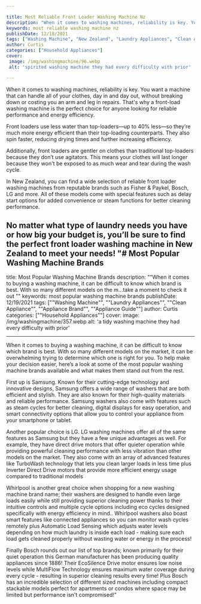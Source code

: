 ```yaml
---

title: Most Reliable Front Loader Washing Machine Nz
description: "When it comes to washing machines, reliability is key. You want a machine that can handle all of your clothes, day in and day out,...take a moment to check it out "
keywords: most reliable washing machine nz
publishDate: 12/18/2021
tags: ["Washing Machine", "New Zealand", "Laundry Appliances", "Clean Appliance", "Appliance Guide", "Appliance Reviews"]
author: Curtis
categories: ["Household Appliances"]
cover: 
 image: /img/washingmachine/96.webp
 alt: 'spirited washing machine they had every difficulty with prior'

---
```


When it comes to washing machines, reliability is key. You want a machine that can handle all of your clothes, day in and day out, without breaking down or costing you an arm and leg in repairs. That's why a front-load washing machine is the perfect choice for anyone looking for reliable performance and energy efficiency. 

Front loaders use less water than top-loaders—up to 40% less—so they’re much more energy efficient than their top-loading counterparts. They also spin faster, reducing drying times and further increasing efficiency. 

Additionally, front loaders are gentler on clothes than traditional top-loaders because they don’t use agitators. This means your clothes will last longer because they won't be exposed to as much wear and tear during the wash cycle. 

In New Zealand, you can find a wide selection of reliable front loader washing machines from reputable brands such as Fisher & Paykel, Bosch, LG and more. All of these models come with special features such as delay start options for added convenience or steam functions for better cleaning performance. 

No matter what type of laundry needs you have or how big your budget is, you’ll be sure to find the perfect front loader washing machine in New Zealand to meet your needs!
"# Most Popular Washing Machine Brands
---

title: Most Popular Washing Machine Brands
description: ""When it comes to buying a washing machine, it can be difficult to know which brand is best. With so many different models on the m...take a moment to check it out ""
keywords: most popular washing machine brands
publishDate: 12/19/2021
tags: [""Washing Machine"", ""Laundry Appliances"", ""Clean Appliance"", ""Appliance Brand"", ""Appliance Guide""]
author: Curtis
categories: [""Household Appliances""]
cover: 
 image: /img/washingmachine/357.webp
 alt: 'a tidy washing machine they had every difficulty with prior'

---

When it comes to buying a washing machine, it can be difficult to know which brand is best. With so many different models on the market, it can be overwhelming trying to determine which one is right for you. To help make your decision easier, here’s a look at some of the most popular washing machine brands available and what makes them stand out from the rest. 

First up is Samsung. Known for their cutting-edge technology and innovative designs, Samsung offers a wide range of washers that are both efficient and stylish. They are also known for their high-quality materials and reliable performance. Samsung washers also come with features such as steam cycles for better cleaning, digital displays for easy operation, and smart connectivity options that allow you to control your appliance from your smartphone or tablet. 

Another popular choice is LG. LG washing machines offer all of the same features as Samsung but they have a few unique advantages as well. For example, they have direct drive motors that offer quieter operation while providing powerful cleaning performance with less vibration than other models on the market. They also come with an array of advanced features like TurboWash technology that lets you clean larger loads in less time plus Inverter Direct Drive motors that provide more efficient energy usage compared to traditional models 

Whirlpool is another great choice when shopping for a new washing machine brand name; their washers are designed to handle even large loads easily while still providing superior cleaning power thanks to their intuitive controls and multiple cycle options including eco cycles designed specifically with energy efficiency in mind.. Whirlpool washers also boast smart features like connected appliances so you can monitor wash cycles remotely plus Automatic Load Sensing which adjusts water levels depending on how much laundry is inside each load - making sure each load gets cleaned properly without wasting water or energy in the process! 
						 
Finally Bosch rounds out our list of top brands; known primarily for their quiet operation this German manufacturer has been producing quality appliances since 1886! Their EcoSilence Drive motor ensures low noise levels while MultiFlow Technology ensures maximum water coverage during every cycle - resulting in superior cleaning results every time! Plus Bosch has an incredible selection of different sized machines including compact stackable models perfect for apartments or condos where space may be limited but performance isn't compromised!"

